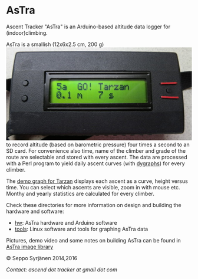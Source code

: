 <a name="AsTra"></a>AsTra
=====

Ascent Tracker "AsTra" is an Arduino-based altitude data logger for
(indoor)climbing.

AsTra is a smallish (12x6x2.5 cm, 200 g) ![wearable device](AsTra.jpg) to record
altitude (based on barometric pressure) four times a second to an
SD card. For convenience also time, name of the climber and grade of
the route are selectable and stored with every ascent. The data are
processed with a Perl program to yield daily ascent curves (with
[dygraphs](http://dygraphs.com/)) for every climber.

The [demo graph for Tarzan](http://www.helsinki.fi/~syrjanen/AsTra/Tarzan/2014-05-27.html)
displays each ascent as a curve, height versus time. You can select
which ascents are visible, zoom in with mouse etc. Monthy and yearly
statistics are calculated for every climber.

Check these directories for more information on design and
building the hardware and software:

- [hw](hw): AsTra hardware and Arduino software
- [tools](tools): Linux software and tools for graphing AsTra data

Pictures, demo video and some notes on building AsTra can be found
in [AsTra image library](http://pars.kuvat.fi/kuvat/AsTra/?pw=AsTra)

&copy; Seppo Syrjänen 2014,2016

*Contact: ascend dot tracker at gmail dot com*
